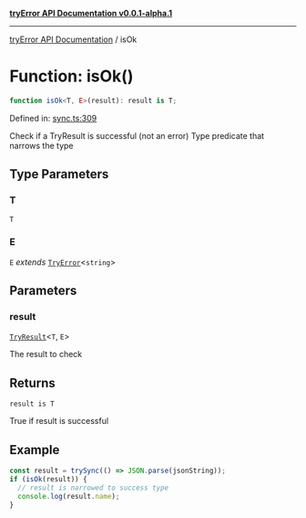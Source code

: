 [**tryError API Documentation v0.0.1-alpha.1**](../index.md)

***

[tryError API Documentation](../index.md) / isOk

# Function: isOk()

```ts
function isOk<T, E>(result): result is T;
```

Defined in: [sync.ts:309](https://github.com/oconnorjohnson/tryError/blob/e3ae0308069a4fba073f4543d527ad76373db795/src/sync.ts#L309)

Check if a TryResult is successful (not an error)
Type predicate that narrows the type

## Type Parameters

### T

`T`

### E

`E` *extends* [`TryError`](../interfaces/TryError.md)\<`string`\>

## Parameters

### result

[`TryResult`](../type-aliases/TryResult.md)\<`T`, `E`\>

The result to check

## Returns

`result is T`

True if result is successful

## Example

```typescript
const result = trySync(() => JSON.parse(jsonString));
if (isOk(result)) {
  // result is narrowed to success type
  console.log(result.name);
}
```
